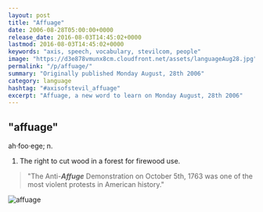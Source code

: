 ```yaml
---
layout: post
title: "Affuage"
date: 2006-08-28T05:00:00+0000
release_date: 2016-08-03T14:45:02+0000
lastmod: 2016-08-03T14:45:02+0000
keywords: "axis, speech, vocabulary, stevilcom, people"
image: "https://d3e878vmunx8cm.cloudfront.net/assets/languageAug28.jpg"
permalink: "/p/affuage/"
summary: "Originally published Monday August, 28th 2006"
category: language
hashtag: "#axisofstevil_affuage"
excerpt: "Affuage, a new word to learn on Monday August, 28th 2006"
---
```


[id_1]: https://d3e878vmunx8cm.cloudfront.net/assets/languageAug28.jpg "affuage"

## "affuage" ##

ah·foo·ege; n.

1. The right to cut wood in a forest for firewood use.
 
> "The Anti-***Affuge*** Demonstration on October 5th, 1763 was one of the most violent protests in American history."

![affuage][id_1]
